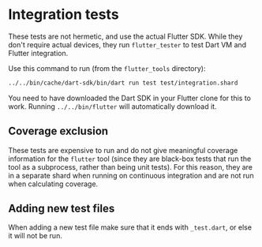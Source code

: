 # Integration tests

These tests are not hermetic, and use the actual Flutter SDK. While
they don't require actual devices, they run `flutter_tester` to test
Dart VM and Flutter integration.

Use this command to run (from the `flutter_tools` directory):

```sh
../../bin/cache/dart-sdk/bin/dart run test test/integration.shard
```

You need to have downloaded the Dart SDK in your Flutter clone for this
to work. Running `../../bin/flutter` will automatically download it.

## Coverage exclusion

These tests are expensive to run and do not give meaningful coverage
information for the `flutter` tool (since they are black-box tests that
run the tool as a subprocess, rather than being unit tests). For this
reason, they are in a separate shard when running on continuous
integration and are not run when calculating coverage.

## Adding new test files

When adding a new test file make sure that it ends with `_test.dart`, or else it will not be run.
